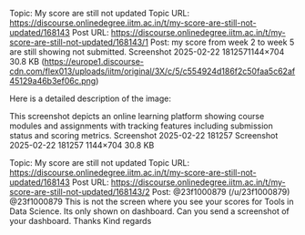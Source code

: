 Topic: My score are still not updated
Topic URL: https://discourse.onlinedegree.iitm.ac.in/t/my-score-are-still-not-updated/168143
Post URL: https://discourse.onlinedegree.iitm.ac.in/t/my-score-are-still-not-updated/168143/1
Post:  my score from week 2 to week 5 are still showing not submitted. 
 Screenshot 2025-02-22 1812571144×704 30.8 KB (https://europe1.discourse-cdn.com/flex013/uploads/iitm/original/3X/c/5/c554924d186f2c50faa5c62af45129a46b3ef06c.png)

Here is a detailed description of the image:

This screenshot depicts an online learning platform showing course modules and assignments with tracking features including submission status and scoring metrics.
 Screenshot 2025-02-22 181257 Screenshot 2025-02-22 181257 1144×704 30.8 KB 

Topic: My score are still not updated
Topic URL: https://discourse.onlinedegree.iitm.ac.in/t/my-score-are-still-not-updated/168143
Post URL: https://discourse.onlinedegree.iitm.ac.in/t/my-score-are-still-not-updated/168143/2
Post:  @23f1000879 (/u/23f1000879) @23f1000879  This is not the screen where you see your scores for Tools in Data Science. Its only shown on dashboard. Can you send a screenshot of your dashboard. Thanks 
 Kind regards 
